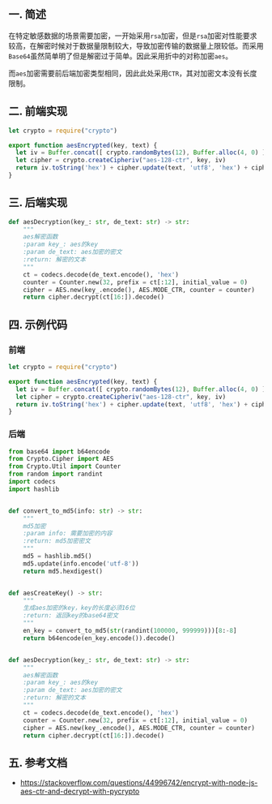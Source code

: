 ## 一. 简述

在特定敏感数据的场景需要加密，一开始采用`rsa`加密，但是`rsa`加密对性能要求较高，在解密时候对于数据量限制较大，导致加密传输的数据量上限较低。而采用`Base64`虽然简单明了但是解密过于简单。因此采用折中的对称加密`aes`。

而`aes`加密需要前后端加密类型相同，因此此处采用`CTR`，其对加密文本没有长度限制。



## 二. 前端实现

```javascript
let crypto = require("crypto")

export function aesEncrypted(key, text) {
  let iv = Buffer.concat([ crypto.randomBytes(12), Buffer.alloc(4, 0) ])
  let cipher = crypto.createCipheriv("aes-128-ctr", key, iv)
  return iv.toString('hex') + cipher.update(text, 'utf8', 'hex') + cipher.final('hex')
}
```



## 三. 后端实现

```python
def aesDecryption(key_: str, de_text: str) -> str:
    """
    aes解密函数
    :param key_: aes的key
    :param de_text: aes加密的密文
    :return: 解密的文本
    """
    ct = codecs.decode(de_text.encode(), 'hex')
    counter = Counter.new(32, prefix = ct[:12], initial_value = 0)
    cipher = AES.new(key_.encode(), AES.MODE_CTR, counter = counter)
    return cipher.decrypt(ct[16:]).decode()
```



## 四. 示例代码

### 前端

```javascript
let crypto = require("crypto")

export function aesEncrypted(key, text) {
  let iv = Buffer.concat([ crypto.randomBytes(12), Buffer.alloc(4, 0) ])
  let cipher = crypto.createCipheriv("aes-128-ctr", key, iv)
  return iv.toString('hex') + cipher.update(text, 'utf8', 'hex') + cipher.final('hex')
}
```



### 后端

```python
from base64 import b64encode
from Crypto.Cipher import AES
from Crypto.Util import Counter
from random import randint
import codecs
import hashlib


def convert_to_md5(info: str) -> str:
    """
    md5加密
    :param info: 需要加密的内容
    :return: md5加密密文
    """
    md5 = hashlib.md5()
    md5.update(info.encode('utf-8'))
    return md5.hexdigest()


def aesCreateKey() -> str:
    """
    生成aes加密的key，key的长度必须16位
    :return: 返回key的base64密文
    """
    en_key = convert_to_md5(str(randint(100000, 999999)))[8:-8]
    return b64encode(en_key.encode()).decode()


def aesDecryption(key_: str, de_text: str) -> str:
    """
    aes解密函数
    :param key_: aes的key
    :param de_text: aes加密的密文
    :return: 解密的文本
    """
    ct = codecs.decode(de_text.encode(), 'hex')
    counter = Counter.new(32, prefix = ct[:12], initial_value = 0)
    cipher = AES.new(key_.encode(), AES.MODE_CTR, counter = counter)
    return cipher.decrypt(ct[16:]).decode()
```



## 五. 参考文档

* https://stackoverflow.com/questions/44996742/encrypt-with-node-js-aes-ctr-and-decrypt-with-pycrypto